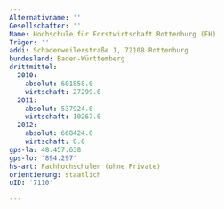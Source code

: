 ```yaml
---
Alternativname: ''
Gesellschafter: ''
Name: Hochschule für Forstwirtschaft Rottenburg (FH)
Träger: ''
addi: Schadenweilerstraße 1, 72108 Rottenburg
bundesland: Baden-Württemberg
drittmittel:
  2010:
    absolut: 601858.0
    wirtschaft: 27299.0
  2011:
    absolut: 537924.0
    wirtschaft: 10267.0
  2012:
    absolut: 668424.0
    wirtschaft: 0.0
gps-la: 48.457.638
gps-lo: '894.297'
hs-art: Fachhochschulen (ohne Private)
orientierung: staatlich
uID: '7110'

---
```


